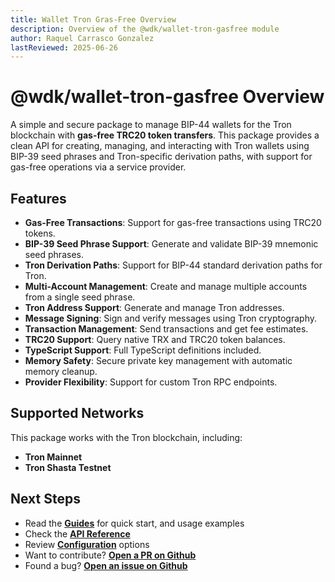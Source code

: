 ```yaml
---
title: Wallet Tron Gras-Free Overview
description: Overview of the @wdk/wallet-tron-gasfree module
author: Raquel Carrasco Gonzalez
lastReviewed: 2025-06-26
---
```


# @wdk/wallet-tron-gasfree Overview

A simple and secure package to manage BIP-44 wallets for the Tron blockchain with **gas-free TRC20 token transfers**. This package provides a clean API for creating, managing, and interacting with Tron wallets using BIP-39 seed phrases and Tron-specific derivation paths, with support for gas-free operations via a service provider.

## Features

- **Gas-Free Transactions**: Support for gas-free transactions using TRC20 tokens.
- **BIP-39 Seed Phrase Support**: Generate and validate BIP-39 mnemonic seed phrases.
- **Tron Derivation Paths**: Support for BIP-44 standard derivation paths for Tron.
- **Multi-Account Management**: Create and manage multiple accounts from a single seed phrase.
- **Tron Address Support**: Generate and manage Tron addresses.
- **Message Signing**: Sign and verify messages using Tron cryptography.
- **Transaction Management**: Send transactions and get fee estimates.
- **TRC20 Support**: Query native TRX and TRC20 token balances.
- **TypeScript Support**: Full TypeScript definitions included.
- **Memory Safety**: Secure private key management with automatic memory cleanup.
- **Provider Flexibility**: Support for custom Tron RPC endpoints.


## Supported Networks

This package works with the Tron blockchain, including:

- **Tron Mainnet**
- **Tron Shasta Testnet**

## Next Steps

- Read the **[Guides](guides.md)** for quick start, and usage examples
- Check the **[API Reference](api-reference.md)**
- Review **[Configuration](configuration.md)** options
- Want to contribute? **[Open a PR on Github](https://github.com/tetherto/wdk-wallet-tron-gasfree)**
- Found a bug? **[Open an issue on Github](https://github.com/tetherto/wdk-wallet-tron-gasfree/issues)** 

